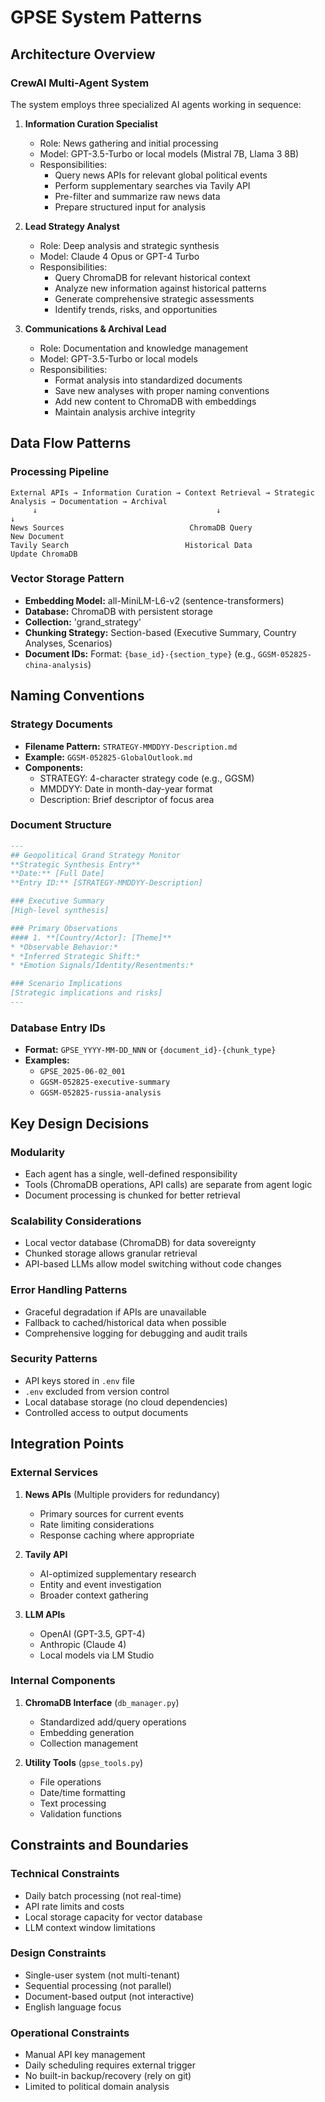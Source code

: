 # GPSE System Patterns

## Architecture Overview

### CrewAI Multi-Agent System
The system employs three specialized AI agents working in sequence:

1. **Information Curation Specialist**
   - Role: News gathering and initial processing
   - Model: GPT-3.5-Turbo or local models (Mistral 7B, Llama 3 8B)
   - Responsibilities:
     - Query news APIs for relevant global political events
     - Perform supplementary searches via Tavily API
     - Pre-filter and summarize raw news data
     - Prepare structured input for analysis

2. **Lead Strategy Analyst**
   - Role: Deep analysis and strategic synthesis
   - Model: Claude 4 Opus or GPT-4 Turbo
   - Responsibilities:
     - Query ChromaDB for relevant historical context
     - Analyze new information against historical patterns
     - Generate comprehensive strategic assessments
     - Identify trends, risks, and opportunities

3. **Communications & Archival Lead**
   - Role: Documentation and knowledge management
   - Model: GPT-3.5-Turbo or local models
   - Responsibilities:
     - Format analysis into standardized documents
     - Save new analyses with proper naming conventions
     - Add new content to ChromaDB with embeddings
     - Maintain analysis archive integrity

## Data Flow Patterns

### Processing Pipeline
```
External APIs → Information Curation → Context Retrieval → Strategic Analysis → Documentation → Archival
     ↓                                        ↓                                         ↓
News Sources                            ChromaDB Query                            New Document
Tavily Search                          Historical Data                          Update ChromaDB
```

### Vector Storage Pattern
- **Embedding Model:** all-MiniLM-L6-v2 (sentence-transformers)
- **Database:** ChromaDB with persistent storage
- **Collection:** 'grand_strategy'
- **Chunking Strategy:** Section-based (Executive Summary, Country Analyses, Scenarios)
- **Document IDs:** Format: `{base_id}-{section_type}` (e.g., `GGSM-052825-china-analysis`)

## Naming Conventions

### Strategy Documents
- **Filename Pattern:** `STRATEGY-MMDDYY-Description.md`
- **Example:** `GGSM-052825-GlobalOutlook.md`
- **Components:**
  - STRATEGY: 4-character strategy code (e.g., GGSM)
  - MMDDYY: Date in month-day-year format
  - Description: Brief descriptor of focus area

### Document Structure
```markdown
---
## Geopolitical Grand Strategy Monitor
**Strategic Synthesis Entry**
**Date:** [Full Date]
**Entry ID:** [STRATEGY-MMDDYY-Description]

### Executive Summary
[High-level synthesis]

### Primary Observations
#### 1. **[Country/Actor]: [Theme]**
* *Observable Behavior:*
* *Inferred Strategic Shift:*
* *Emotion Signals/Identity/Resentments:*

### Scenario Implications
[Strategic implications and risks]
---
```

### Database Entry IDs
- **Format:** `GPSE_YYYY-MM-DD_NNN` or `{document_id}-{chunk_type}`
- **Examples:**
  - `GPSE_2025-06-02_001`
  - `GGSM-052825-executive-summary`
  - `GGSM-052825-russia-analysis`

## Key Design Decisions

### Modularity
- Each agent has a single, well-defined responsibility
- Tools (ChromaDB operations, API calls) are separate from agent logic
- Document processing is chunked for better retrieval

### Scalability Considerations
- Local vector database (ChromaDB) for data sovereignty
- Chunked storage allows granular retrieval
- API-based LLMs allow model switching without code changes

### Error Handling Patterns
- Graceful degradation if APIs are unavailable
- Fallback to cached/historical data when possible
- Comprehensive logging for debugging and audit trails

### Security Patterns
- API keys stored in `.env` file
- `.env` excluded from version control
- Local database storage (no cloud dependencies)
- Controlled access to output documents

## Integration Points

### External Services
1. **News APIs** (Multiple providers for redundancy)
   - Primary sources for current events
   - Rate limiting considerations
   - Response caching where appropriate

2. **Tavily API**
   - AI-optimized supplementary research
   - Entity and event investigation
   - Broader context gathering

3. **LLM APIs**
   - OpenAI (GPT-3.5, GPT-4)
   - Anthropic (Claude 4)
   - Local models via LM Studio

### Internal Components
1. **ChromaDB Interface** (`db_manager.py`)
   - Standardized add/query operations
   - Embedding generation
   - Collection management

2. **Utility Tools** (`gpse_tools.py`)
   - File operations
   - Date/time formatting
   - Text processing
   - Validation functions

## Constraints and Boundaries

### Technical Constraints
- Daily batch processing (not real-time)
- API rate limits and costs
- Local storage capacity for vector database
- LLM context window limitations

### Design Constraints
- Single-user system (not multi-tenant)
- Sequential processing (not parallel)
- Document-based output (not interactive)
- English language focus

### Operational Constraints
- Manual API key management
- Daily scheduling requires external trigger
- No built-in backup/recovery (rely on git)
- Limited to political domain analysis
